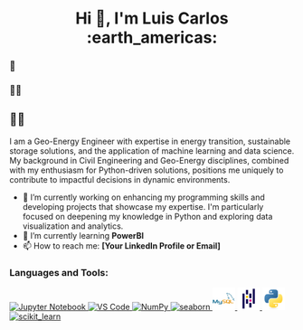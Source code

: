 <h1 align="center">Hi 👋, I'm Luis Carlos :earth_americas: </h1>

### :book: 
### :man_technologist:
## :technologist:
I am a Geo-Energy Engineer with expertise in energy transition, sustainable storage solutions, and the application of machine learning and data science. My background in Civil Engineering and Geo-Energy disciplines, combined with my enthusiasm for Python-driven solutions, positions me uniquely to contribute to impactful decisions in dynamic environments.

- 🔭 I’m currently working on enhancing my programming skills and developing projects that showcase my expertise. I'm particularly focused on deepening my knowledge in Python and exploring data visualization and analytics.
- 🌱 I’m currently learning **PowerBI**
- 📫 How to reach me: **[Your LinkedIn Profile or Email]**

### Languages and Tools:
<p align="left"> 
  <!-- Add or replace with your own tools and languages -->
  <a href="https://www.jupyter.org/" target="_blank" rel="noreferrer"> <img src="[Jupyter Notebook Icon URL]" alt="Jupyter Notebook" width="40" height="40"/> </a>
  <a href="https://code.visualstudio.com/" target="_blank" rel="noreferrer"> <img src="[Visual Studio Code Icon URL]" alt="VS Code" width="40" height="40"/> </a>
  <a href="https://numpy.org/" target="_blank" rel="noreferrer"> <img src="[NumPy Icon URL]" alt="NumPy" width="40" height="40"/> </a>
  <a href="https://seaborn.pydata.org/" target="_blank" rel="noreferrer"> <img src="https://seaborn.pydata.org/_images/logo-mark-lightbg.svg" alt="seaborn" width="40" height="40"/> </a>
  <!-- Existing icons -->
  <a href="https://www.mysql.com/" target="_blank" rel="noreferrer"> <img src="https://raw.githubusercontent.com/devicons/devicon/master/icons/mysql/mysql-original-wordmark.svg" alt="mysql" width="40" height="40"/> </a>
  <a href="https://pandas.pydata.org/" target="_blank" rel="noreferrer"> <img src="https://raw.githubusercontent.com/devicons/devicon/2ae2a900d2f041da66e950e4d48052658d850630/icons/pandas/pandas-original.svg" alt="pandas" width="40" height="40"/> </a>
  <a href="https://www.python.org" target="_blank" rel="noreferrer"> <img src="https://raw.githubusercontent.com/devicons/devicon/master/icons/python/python-original.svg" alt="python" width="40" height="40"/> </a>
  <a href="https://scikit-learn.org/" target="_blank" rel="noreferrer"> <img src="https://upload.wikimedia.org/wikipedia/commons/0/05/Scikit_learn_logo_small.svg" alt="scikit_learn" width="40" height="40"/> </a>
</p>
